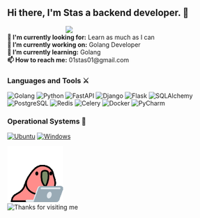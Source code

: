 <h2> Hi there, I'm Stas a backend developer. 👋</h2>

<img align='right' src='https://media.giphy.com/media/kudIERso2pFiE/giphy.gif' width='370"'>
<br><strong>🙌 I'm currently looking for:</strong> Learn as much as I can
<br><strong>🔭 I’m currently working on:</strong> Golang Developer
<br><strong>🌱 I’m currently learning:</strong> Golang
<br><strong>📫 How to reach me:</strong> 01stas01@gmail.com

<h3> Languages and Tools ⚔️</h3>
<p>
    <img alt="Golang" src="https://img.shields.io/badge/Golang-teal?style=flat-square&logo=Go&logoColor=teal&labelColor=white">
    <img alt="Python" src="https://camo.githubusercontent.com/66827c53581cfee18c55618697d74a3c6167932d3c1980fba2019ef7a3e553b0/68747470733a2f2f696d672e736869656c64732e696f2f62616467652f2d507974686f6e2d626c61636b3f7374796c653d666c61742d737175617265266c6f676f3d507974686f6e">
    <img alt="FastAPI" src="https://img.shields.io/badge/FastAPI-teal?style=flat-square&logo=fastapi&logoColor=teal&labelColor=white">
    <img alt="Django" src="https://img.shields.io/badge/Django-green?style=flat-square&logo=django&logoColor=green&labelColor=white">
    <img alt="Flask" src="https://img.shields.io/badge/Flask-grey?style=flat-square&logo=flask&logoColor=black&labelColor=grey">
    <img alt="SQLAlchemy" src="https://img.shields.io/badge/SQLAlchemy-teal?style=flat-square&logo=sqlalchemy">
    <img alt="PostgreSQL" src="https://img.shields.io/badge/PostgreSQL-blue?style=flat-square&logo=PostgreSQL&logoColor=blue&labelColor=white">
    <img alt="Redis" src="https://camo.githubusercontent.com/92044f5551739700b88958007d5fd5c5e192d442cfc43b55e704ef0d170a57dd/68747470733a2f2f696d672e736869656c64732e696f2f62616467652f2d52656469732d626c61636b3f7374796c653d666c61742d737175617265266c6f676f3d5265646973">
    <img alt="Celery" src="https://img.shields.io/badge/Celery-green?style=flat-square&logo=celery&logoColor=green&labelColor=white">
    <img alt="Docker" src="https://camo.githubusercontent.com/ca156fae6f17c9d7cafb8405da6793562780d051199be9460fc52d0f46ce7cdd/68747470733a2f2f696d672e736869656c64732e696f2f62616467652f2d446f636b65722d626c61636b3f7374796c653d666c61742d737175617265266c6f676f3d646f636b6572">
    <img alt="PyCharm" src="https://img.shields.io/badge/IDE-PyCharm-yellow?style=flat-square&logo=PyCharm&labelColor=black">
</p>

<h3> Operational Systems 🐧</h3>
<p>
      <a href="https://ubuntu.com/" target="_blank"><img alt="Ubuntu" src="https://img.shields.io/badge/Ubuntu-Focal%20Fossa-E95420?style=flat-square&logo=Ubuntu&logoColor=E95420"></a>
      <a href="https://www.microsoft.com/windows/" target="_blank"><img alt="Windows" src="https://img.shields.io/badge/Windows-10-00adef?style=flat-square&logo=windows&logoColor=00adef"></a>
</p>

<img src="https://raw.githubusercontent.com/ItsAnunesS/ItsAnunesS/main/src/img/parrots/laptop_parrot.gif"> 
<img align="right" height="120" alt="Thanks for visiting me" width="100%" src="https://raw.githubusercontent.com/BrunnerLivio/brunnerlivio/master/images/marquee.svg" />
